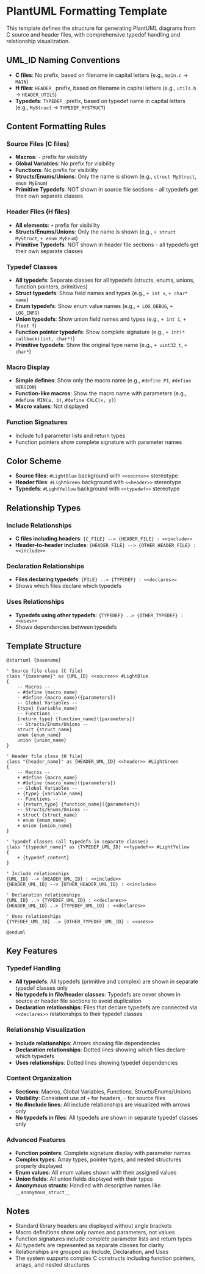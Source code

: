 # PlantUML Formatting Template

This template defines the structure for generating PlantUML diagrams from C source and header files, with comprehensive typedef handling and relationship visualization.

## UML_ID Naming Conventions
- **C files**: No prefix, based on filename in capital letters (e.g., `main.c` → `MAIN`)
- **H files**: `HEADER_` prefix, based on filename in capital letters (e.g., `utils.h` → `HEADER_UTILS`)
- **Typedefs**: `TYPEDEF_` prefix, based on typedef name in capital letters (e.g., `MyStruct` → `TYPEDEF_MYSTRUCT`)

## Content Formatting Rules

### Source Files (C files)
- **Macros**: `-` prefix for visibility
- **Global Variables**: No prefix for visibility
- **Functions**: No prefix for visibility
- **Structs/Enums/Unions**: Only the name is shown (e.g., `struct MyStruct`, `enum MyEnum`)
- **Primitive Typedefs**: NOT shown in source file sections - all typedefs get their own separate classes

### Header Files (H files)
- **All elements**: `+` prefix for visibility
- **Structs/Enums/Unions**: Only the name is shown (e.g., `+ struct MyStruct`, `+ enum MyEnum`)
- **Primitive Typedefs**: NOT shown in header file sections - all typedefs get their own separate classes

### Typedef Classes
- **All typedefs**: Separate classes for all typedefs (structs, enums, unions, function pointers, primitives)
- **Struct typedefs**: Show field names and types (e.g., `+ int x`, `+ char* name`)
- **Enum typedefs**: Show enum value names (e.g., `+ LOG_DEBUG`, `+ LOG_INFO`)
- **Union typedefs**: Show union field names and types (e.g., `+ int i`, `+ float f`)
- **Function pointer typedefs**: Show complete signature (e.g., `+ int(* callback)(int, char*)`)
- **Primitive typedefs**: Show the original type name (e.g., `+ uint32_t`, `+ char*`)

### Macro Display
- **Simple defines**: Show only the macro name (e.g., `#define PI`, `#define VERSION`)
- **Function-like macros**: Show the macro name with parameters (e.g., `#define MIN(a, b)`, `#define CALC(x, y)`)
- **Macro values**: Not displayed

### Function Signatures
- Include full parameter lists and return types
- Function pointers show complete signature with parameter names

## Color Scheme
- **Source files**: `#LightBlue` background with `<<source>>` stereotype
- **Header files**: `#LightGreen` background with `<<header>>` stereotype  
- **Typedefs**: `#LightYellow` background with `<<typedef>>` stereotype

## Relationship Types

### Include Relationships
- **C files including headers**: `{C_FILE} --> {HEADER_FILE} : <<include>>`
- **Header-to-header includes**: `{HEADER_FILE} --> {OTHER_HEADER_FILE} : <<include>>`

### Declaration Relationships
- **Files declaring typedefs**: `{FILE} ..> {TYPEDEF} : <<declares>>`
- Shows which files declare which typedefs

### Uses Relationships
- **Typedefs using other typedefs**: `{TYPEDEF} ..> {OTHER_TYPEDEF} : <<uses>>`
- Shows dependencies between typedefs

## Template Structure

```plantuml
@startuml {basename}

' Source file class (C file)
class "{basename}" as {UML_ID} <<source>> #LightBlue
{
    -- Macros --
    - #define {macro_name}
    - #define {macro_name}({parameters})
    -- Global Variables --
    {type} {variable_name}
    -- Functions --
    {return_type} {function_name}({parameters})
    -- Structs/Enums/Unions --
    struct {struct_name}
    enum {enum_name}
    union {union_name}
}

' Header file class (H file)
class "{header_name}" as {HEADER_UML_ID} <<header>> #LightGreen
{
    -- Macros --
    + #define {macro_name}
    + #define {macro_name}({parameters})
    -- Global Variables --
    + {type} {variable_name}
    -- Functions --
    + {return_type} {function_name}({parameters})
    -- Structs/Enums/Unions --
    + struct {struct_name}
    + enum {enum_name}
    + union {union_name}
}

' Typedef classes (all typedefs in separate classes)
class "{typedef_name}" as {TYPEDEF_UML_ID} <<typedef>> #LightYellow
{
    + {typedef_content}
}

' Include relationships
{UML_ID} --> {HEADER_UML_ID} : <<include>>
{HEADER_UML_ID} --> {OTHER_HEADER_UML_ID} : <<include>>

' Declaration relationships
{UML_ID} ..> {TYPEDEF_UML_ID} : <<declares>>
{HEADER_UML_ID} ..> {TYPEDEF_UML_ID} : <<declares>>

' Uses relationships
{TYPEDEF_UML_ID} ..> {OTHER_TYPEDEF_UML_ID} : <<uses>>

@enduml
```

## Key Features

### Typedef Handling
- **All typedefs**: All typedefs (primitive and complex) are shown in separate typedef classes only
- **No typedefs in file/header classes**: Typedefs are never shown in source or header file sections to avoid duplication
- **Declaration relationships**: Files that declare typedefs are connected via `<<declares>>` relationships to their typedef classes

### Relationship Visualization
- **Include relationships**: Arrows showing file dependencies
- **Declaration relationships**: Dotted lines showing which files declare which typedefs
- **Uses relationships**: Dotted lines showing typedef dependencies

### Content Organization
- **Sections**: Macros, Global Variables, Functions, Structs/Enums/Unions
- **Visibility**: Consistent use of `+` for headers, `-` for source files
- **No #include lines**: All include relationships are visualized with arrows only
- **No typedefs in files**: All typedefs are shown in separate typedef classes only

### Advanced Features
- **Function pointers**: Complete signature display with parameter names
- **Complex types**: Array types, pointer types, and nested structures properly displayed
- **Enum values**: All enum values shown with their assigned values
- **Union fields**: All union fields displayed with their types
- **Anonymous structs**: Handled with descriptive names like `__anonymous_struct__`

## Notes
- Standard library headers are displayed without angle brackets
- Macro definitions show only names and parameters, not values
- Function signatures include complete parameter lists and return types
- All typedefs are represented as separate classes for clarity
- Relationships are grouped as: Include, Declaration, and Uses
- The system supports complex C constructs including function pointers, arrays, and nested structures